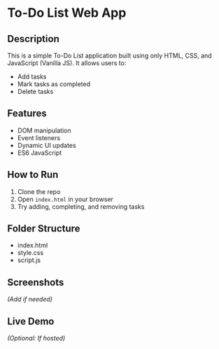 # To-Do List Web App

## Description
This is a simple To-Do List application built using only HTML, CSS, and JavaScript (Vanilla JS). It allows users to:

- Add tasks
- Mark tasks as completed
- Delete tasks

## Features
- DOM manipulation
- Event listeners
- Dynamic UI updates
- ES6 JavaScript

## How to Run
1. Clone the repo
2. Open `index.html` in your browser
3. Try adding, completing, and removing tasks

## Folder Structure
- index.html
- style.css
- script.js

## Screenshots
*(Add if needed)*

## Live Demo
*(Optional: If hosted)*

